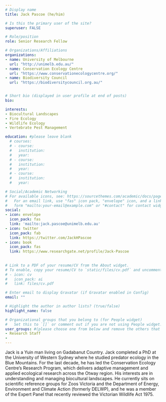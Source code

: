 ```yaml
---
# Display name
title: Jack Pascoe (he/him)

# Is this the primary user of the site?
superuser: FALSE

# Role/position
role: Senior Research Fellow

# Organizations/Affiliations
organizations:
- name: University of Melbourne
  url: "http://unimelb.edu.au/"
- name: Conservation Ecology Centre
  url: "https://www.conservationecologycentre.org/"
- name: Biodiversity Council
  url: "https://biodiversitycouncil.org.au/"


# Short bio (displayed in user profile at end of posts)
bio: 

interests:
- Biocultural Landscapes
- Fire Ecology
- Wildlife Ecology
- Vertebrate Pest Management

education: #please leave blank
  # courses:
  # - course:
  #   institution:
  #   year:
  # - course:
  #   institution:
  #   year:
  # - course:
  #   institution:
  #   year:

# Social/Academic Networking
# For available icons, see: https://sourcethemes.com/academic/docs/page-builder/#icons
#   For an email link, use "fas" icon pack, "envelope" icon, and a link in the
#   form "mailto:your-email@example.com" or "#contact" for contact widget.
social:
- icon: envelope
  icon_pack: fas
  link: 'mailto:jack.pascoe@unimelb.edu.au'
- icon: twitter
  icon_pack: fab
  link: https://twitter.com/JackHPascoe
- icon: book
  icon_pack: fas
  link: https://www.researchgate.net/profile/Jack-Pascoe
    
  
# Link to a PDF of your resume/CV from the About widget.
# To enable, copy your resume/CV to `static/files/cv.pdf` and uncomment the lines below.
# - icon: cv
#   icon_pack: ai
#   link: files/cv.pdf

# Enter email to display Gravatar (if Gravatar enabled in Config)
email: ""

# Highlight the author in author lists? (true/false)
highlight_name: false

# Organizational groups that you belong to (for People widget)
#   Set this to `[]` or comment out if you are not using People widget.
user_groups: #(please choose one from below and remove the others that aren't needed)
- Research Staff
- 
---
```


Jack is a Yuin man living on Gadabanut Country. Jack completed a PhD at the University of Western Sydney where he studied predator ecology in the Blue Mountains. For the last decade, he has led the Conservation Ecology Centre’s Research Program, which delivers adaptive management and applied ecological research across the Otway region. His interests are in understanding and managing biocultural landscapes. He currently sits on scientific reference groups for Zoos Victoria and the Department of Energy, Environment and Climate Action (formerly DELWP), and he was a member of the Expert Panel that recently reviewed the Victorian Wildlife Act 1975.
